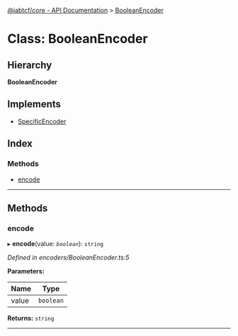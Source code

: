 [@iabtcf/core - API Documentation](../README.md) > [BooleanEncoder](../classes/booleanencoder.md)

# Class: BooleanEncoder

## Hierarchy

**BooleanEncoder**

## Implements

* [SpecificEncoder](../interfaces/specificencoder.md)

## Index

### Methods

* [encode](booleanencoder.md#encode)

---

## Methods

<a id="encode"></a>

###  encode

▸ **encode**(value: *`boolean`*): `string`

*Defined in encoders/BooleanEncoder.ts:5*

**Parameters:**

| Name | Type |
| ------ | ------ |
| value | `boolean` |

**Returns:** `string`

___

